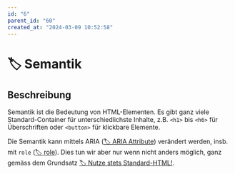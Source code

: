 ```yaml
---
id: "6"
parent_id: "60"
created_at: "2024-03-09 10:52:58"
---
```


# 🏷️ Semantik

## Beschreibung

Semantik ist die Bedeutung von HTML-Elementen. Es gibt ganz viele Standard-Container für unterschiedlichste Inhalte, z.B. `<h1>` bis `<h6>` für Überschriften oder `<button>` für klickbare Elemente.

Die Semantik kann mittels ARIA ([🏷️ ARIA Attribute](/de/tags//aria-attribute)) verändert werden, insb. mit `role` ([🏷️ role](/de/tags/aria-attribute/role)). Dies tun wir aber nur wenn nicht anders möglich, ganz gemäss dem Grundsatz [🏷️ Nutze stets Standard-HTML!](/de/tags/umsetzungs-kodex/nutze-stets-standard-html).